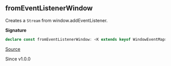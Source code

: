 ## fromEventListenerWindow

Creates a `Stream` from window.addEventListener.

**Signature**

```ts
declare const fromEventListenerWindow: <K extends keyof WindowEventMap>(type: K, options?: boolean | { readonly capture?: boolean; readonly passive?: boolean; readonly once?: boolean; readonly bufferSize?: number | "unbounded" | undefined; } | undefined) => Stream.Stream<WindowEventMap[K], never, never>
```

[Source](https://github.com/Effect-TS/effect/tree/main/packages/platform-browser/src/BrowserStream.ts#L12)

Since v1.0.0